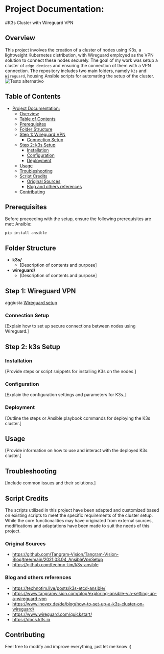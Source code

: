 # Project Documentation: 
#K3s Cluster with Wireguard VPN
## Overview
This project involves the creation of a cluster of nodes using K3s, a lightweight Kubernetes distribution, with Wireguard employed as the VPN solution to connect these nodes securely. The goal of my work was setup a cluster of `edge devices` and ensuring the connection of them with a VPN connection. The repository includes two main folders, namely `k3s` and `Wireguard`, housing Ansible scripts for automating the setup of the cluster.
![Testo alternativo](ClusterOnVpn/Scheme.jpg)

## Table of Contents

- [Project Documentation:](#project-documentation)
  - [Overview](#overview)
  - [Table of Contents](#table-of-contents)
  - [Prerequisites](#prerequisites)
  - [Folder Structure](#folder-structure)
  - [Step 1: Wireguard VPN](#step-1-wireguard-vpn)
    - [Connection Setup](#connection-setup)
  - [Step 2: k3s Setup](#step-2-k3s-setup)
    - [Installation](#installation)
    - [Configuration](#configuration)
    - [Deployment](#deployment)
  - [Usage](#usage)
  - [Troubleshooting](#troubleshooting)
  - [Script Credits](#script-credits)
    - [Original Sources](#original-sources)
    - [Blog and others references](#blog-and-others-references)
  - [Contributing](#contributing)

## Prerequisites

Before proceeding with the setup, ensure the following prerequisites are met:
Ansible:
```
pip install ansible
```

## Folder Structure

- **k3s/**
  - [Description of contents and purpose]
- **wireguard/**
  - [Description of contents and purpose]

## Step 1: Wireguard VPN
aggiusta
[Wireguard setup](/Users/zilla/Desktop/ClusterOnVpn/wireguard/README.md)


### Connection Setup

[Explain how to set up secure connections between nodes using Wireguard.]

## Step 2: k3s Setup

### Installation

[Provide steps or script snippets for installing K3s on the nodes.]

### Configuration

[Explain the configuration settings and parameters for K3s.]

### Deployment

[Outline the steps or Ansible playbook commands for deploying the K3s cluster.]

## Usage

[Provide information on how to use and interact with the deployed K3s cluster.]

## Troubleshooting

[Include common issues and their solutions.]

## Script Credits
The scripts utilized in this project have been adapted and customized based on existing scripts to meet the specific requirements of the cluster setup. While the core functionalities may have originated from external sources, modifications and adaptations have been made to suit the needs of this project.

### Original Sources 
- https://github.com/Tangram-Vision/Tangram-Vision-Blog/tree/main/2021.03.04_AnsibleVpnSetup
- https://github.com/techno-tim/k3s-ansible
### Blog and others references
- https://technotim.live/posts/k3s-etcd-ansible/
- https://www.tangramvision.com/blog/exploring-ansible-via-setting-up-a-wireguard-vpn
- https://www.inovex.de/de/blog/how-to-set-up-a-k3s-cluster-on-wireguard/
- https://www.wireguard.com/quickstart/
- https://docs.k3s.io
## Contributing
Feel free to modify and improve everything, just let me know :)

